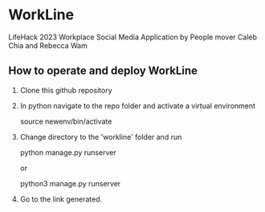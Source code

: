 # WorkLine
LifeHack 2023 Workplace Social Media Application
by People mover
Caleb Chia and Rebecca Wam

## How to operate and deploy WorkLine
1. Clone this github repository
2. In python navigate to the repo folder and activate a virtual environment

    source newenv/bin/activate
3. Change directory to the 'workline' folder and run

    python manage.py runserver
    
   or 
   
    python3 manage.py runserver
4. Go to the link generated.

  
